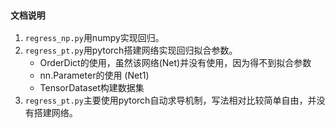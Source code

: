 ### `文档说明`  
1. `regress_np.py`用numpy实现回归。  
2. `regress_pt.py`用pytorch搭建网络实现回归拟合参数。  
    + OrderDict的使用，虽然该网络(Net)并没有使用，因为得不到拟合参数  
    + nn.Parameter的使用  (Net1)
    + TensorDataset构建数据集  
3. `regress_pt.py`主要使用pytorch自动求导机制，写法相对比较简单自由，并没有搭建网络。